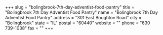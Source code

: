 +++
slug = "bolingbrook-7th-day-adventist-food-pantry"
title = "Bolingbrook 7th Day Adventist Food Pantry"
name = "Bolingbrook 7th Day Adventist Food Pantry"
address = "301 East Boughton Road"
city = "Bolingbrook"
state = "IL"
postal = "60440"
website = ""
phone = "630 739-1038"
fax = ""
+++
